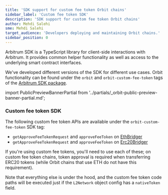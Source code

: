 ```yaml
---
title: 'SDK support for custom fee token Orbit chains'
sidebar_label: 'Custom fee token SDK'
description: 'SDK support for custom fee token Orbit chains'
author: Mehdi Salehi
sme: Mehdi Salehi
target_audience: 'Developers deploying and maintaining Orbit chains.'
sidebar_position: 0
---
```


Arbitrum SDK is a TypeScript library for client-side interactions with Arbitrum. It provides common helper functionality as well as access to the underlying smart contract interfaces.

We've developed different versions of the SDK for different use cases. Orbit functionality can be found under the `orbit` and `orbit-custom-fee-token` tags of the [Arbitrum SDK package](https://www.npmjs.com/package/@arbitrum/sdk?activeTab=versions).



import PublicPreviewBannerPartial from '../partials/_orbit-public-preview-banner-partial.md';

<PublicPreviewBannerPartial />

### Custom fee token SDK 


The following custom fee token APIs are available under the `orbit-custom-fee-token` SDK tag:

- `getApproveFeeTokenRequest` and `approveFeeToken` on [EthBridger](https://github.com/OffchainLabs/arbitrum-sdk/pull/310/files#diff-a977cd005aca51be6f05bc7e1c7c1bf6d734b62b2c45c84b05e2eb0c3c3c6fff)
- `getApproveFeeTokenRequest` and `approveFeeToken` on [Erc20Bridger](https://github.com/OffchainLabs/arbitrum-sdk/pull/310/files#diff-b1894b842df6f4794b6623dc57e9e14c2519fbe5fa5c5dd63403f1185f305cbb)

If you're using custom fee tokens, you'll need to use each of these; on custom fee token chains, token approval is required when transferring ERC20 tokens (while Orbit chains that use ETH do not have this requirement).

Note that everything else is under the hood, and the custom fee token code paths will be executed just if the `L2Network` object config has a `nativeToken` field.

